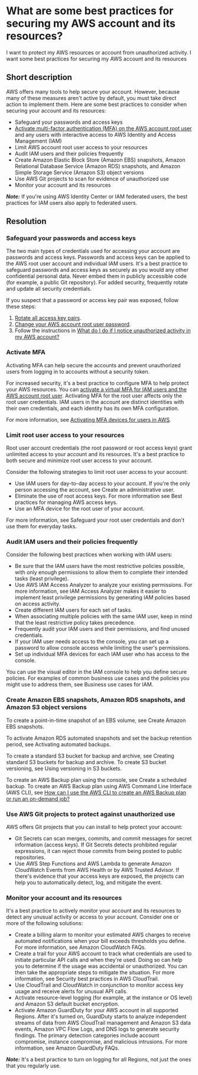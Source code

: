 # What are some best practices for securing my AWS account and its resources?

I want to protect my AWS resources or account from unauthorized activity. I want some best practices for securing my AWS account and its resources

## Short description
AWS offers many tools to help secure your account. However, because many of these measures aren't active by default, you must take direct action to implement them. Here are some best practices to consider when securing your account and its resources:
* Safeguard your passwords and access keys
* [Activate multi-factor authentication (MFA) on the AWS account root user](https://docs.aws.amazon.com/IAM/latest/UserGuide/id_root-user.html#id_root-user_manage_mfa) and any users with interactive access to AWS Identity and Access Management (IAM)
* Limit AWS account root user access to your resources
* Audit IAM users and their policies frequently
* Create Amazon Elastic Block Store (Amazon EBS) snapshots, Amazon Relational Database Service (Amazon RDS) snapshots, and Amazon Simple Storage Service (Amazon S3) object versions
* Use AWS Git projects to scan for evidence of unauthorized use
* Monitor your account and its resources

**_Note:_** If you're using AWS Identity Center or IAM federated users, the best practices for IAM users also apply to federated users.

## Resolution
### Safeguard your passwords and access keys
The two main types of credentials used for accessing your account are passwords and access keys. Passwords and access keys can be applied to the AWS root user account and individual IAM users. It's a best practice to safeguard passwords and access keys as securely as you would any other confidential personal data. Never embed them in publicly accessible code (for example, a public Git repository). For added security, frequently rotate and update all security credentials.

If you suspect that a password or access key pair was exposed, follow these steps:
1. [Rotate all access key pairs](https://docs.aws.amazon.com/IAM/latest/UserGuide/id_credentials_access-keys.html#Using_RotateAccessKey).
2. [Change your AWS account root user password](https://docs.aws.amazon.com/IAM/latest/UserGuide/id_credentials_passwords_change-root.html).
3. Follow the instructions in [What do I do if I notice unauthorized activity in my AWS account?](https://repost.aws/knowledge-center/potential-account-compromise)

### Activate MFA
Activating MFA can help secure the accounts and prevent unauthorized users from logging in to accounts without a security token.

For increased security, it's a best practice to configure MFA to help protect your AWS resources. You can [activate a virtual MFA for IAM users and the AWS account root user](https://docs.aws.amazon.com/IAM/latest/UserGuide/id_credentials_mfa_enable_virtual.html#enable-virt-mfa-for-iam-user). Activating MFA for the root user affects only the root user credentials. IAM users in the account are distinct identities with their own credentials, and each identity has its own MFA configuration.

For more information, see [Activating MFA devices for users in AWS](https://docs.aws.amazon.com/IAM/latest/UserGuide/id_credentials_mfa_enable.html).

### Limit root user access to your resources
Root user account credentials (the root password or root access keys) grant unlimited access to your account and its resources. It's a best practice to both secure and minimize root user access to your account.

Consider the following strategies to limit root user access to your account:
* Use IAM users for day-to-day access to your account. If you're the only person accessing the account, see Create an administrative user.
* Eliminate the use of root access keys. For more information see Best practices for managing AWS access keys.
* Use an MFA device for the root user of your account.

For more information, see Safeguard your root user credentials and don't use them for everyday tasks.

### Audit IAM users and their policies frequently
Consider the following best practices when working with IAM users:
* Be sure that the IAM users have the most restrictive policies possible, with only enough permissions to allow them to complete their intended tasks (least privilege).
* Use AWS IAM Access Analyzer to analyze your existing permissions. For more information, see IAM Access Analyzer makes it easier to implement least privilege permissions by generating IAM policies based on access activity.
* Create different IAM users for each set of tasks.
* When associating multiple policies with the same IAM user, keep in mind that the least restrictive policy takes precedence.
* Frequently audit your IAM users and their permissions, and find unused credentials.
* If your IAM user needs access to the console, you can set up a password to allow console access while limiting the user's permissions.
* Set up individual MFA devices for each IAM user who has access to the console.

You can use the visual editor in the IAM console to help you define secure policies. For examples of common business use cases and the policies you might use to address them, see Business use cases for IAM.

### Create Amazon EBS snapshots, Amazon RDS snapshots, and Amazon S3 object versions
To create a point-in-time snapshot of an EBS volume, see Create Amazon EBS snapshots.

To activate Amazon RDS automated snapshots and set the backup retention period, see Activating automated backups.

To create a standard S3 bucket for backup and archive, see Creating standard S3 buckets for backup and archive. To create S3 bucket versioning, see Using versioning in S3 buckets.

To create an AWS Backup plan using the console, see Create a scheduled backup. To create an AWS Backup plan using AWS Command Line Interface (AWS CLI), see [How can I use the AWS CLI to create an AWS Backup plan or run an on-demand job?](https://repost.aws/knowledge-center/aws-backup-cli-create-plan-run-job)

### Use AWS Git projects to protect against unauthorized use
AWS offers Git projects that you can install to help protect your account:
* Git Secrets can scan merges, commits, and commit messages for secret information (access keys). If Git Secrets detects prohibited regular expressions, it can reject those commits from being posted to public repositories.
* Use AWS Step Functions and AWS Lambda to generate Amazon CloudWatch Events from AWS Health or by AWS Trusted Advisor. If there's evidence that your access keys are exposed, the projects can help you to automatically detect, log, and mitigate the event.

### Monitor your account and its resources
It's a best practice to actively monitor your account and its resources to detect any unusual activity or access to your account. Consider
one or more of the following solutions:
* Create a billing alarm to monitor your estimated AWS charges to receive automated notifications when your bill exceeds thresholds you define. For more information, see Amazon CloudWatch FAQs.
* Create a trail for your AWS account to track what credentials are used to initiate particular API calls and when they're used. Doing so can help you to determine if the usage was accidental or unauthorized. You can then take the appropriate steps to mitigate the situation. For more information, see Security best practices in AWS CloudTrail.
* Use CloudTrail and CloudWatch in conjunction to monitor access key usage and receive alerts for unusual API calls.
* Activate resource-level logging (for example, at the instance or OS level) and Amazon S3 default bucket encryption.
* Activate Amazon GuardDuty for your AWS account in all supported Regions. After it's turned on, GuardDuty starts to analyze independent streams of data from AWS CloudTrail management and Amazon S3 data events, Amazon VPC Flow Logs, and DNS logs to generate security findings. The primary detection categories include account compromise, instance compromise, and malicious intrusions. For more information, see Amazon GuardDuty FAQs.

**_Note:_** It's a best practice to turn on logging for all Regions, not just the ones that you regularly use.